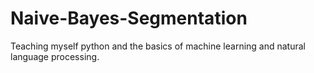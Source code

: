 # Naive-Bayes-Segmentation
Teaching myself python and the basics of machine learning and natural language processing.
